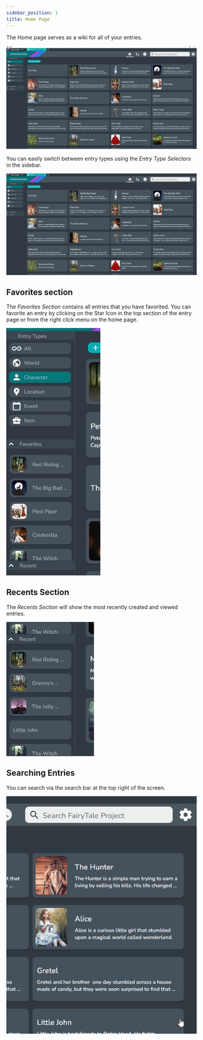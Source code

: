 ```yaml
---
sidebar_position: 1
title: Home Page
---
```


The Home page serves as a wiki for all of your entries. 

![Home Screen](../../static/img/views_and_screens/home_screen/home_screen.JPG)

You can easily switch between entry types using the *Entry Type Selectors* in the sidebar.


![Entry Type Filtering](../../static/img/views_and_screens/home_screen/entry_type_filtering.gif)

## Favorites section

The *Favorites Section* contains all entries that you have favorited. You can favorite an entry by clicking on the Star Icon in the top section of the entry page or from the right click menu on the home page.

![Favorites Section](../../static/img/views_and_screens/home_screen/pinned.JPG)

## Recents Section

The *Recents Section* will show the most recently created and viewed entries.

![Recents Section](../../static/img/views_and_screens/home_screen/recent_entries.JPG)

## Searching Entries

You can search via the search bar at the top right of the screen.

![Search Entries](../../static/img/views_and_screens/home_screen/searchbar.gif)